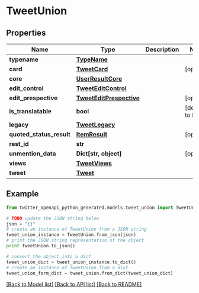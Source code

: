 # TweetUnion


## Properties
Name | Type | Description | Notes
------------ | ------------- | ------------- | -------------
**typename** | [**TypeName**](TypeName.md) |  | 
**card** | [**TweetCard**](TweetCard.md) |  | [optional] 
**core** | [**UserResultCore**](UserResultCore.md) |  | 
**edit_control** | [**TweetEditControl**](TweetEditControl.md) |  | 
**edit_prespective** | [**TweetEditPrespective**](TweetEditPrespective.md) |  | [optional] 
**is_translatable** | **bool** |  | [default to False]
**legacy** | [**TweetLegacy**](TweetLegacy.md) |  | 
**quoted_status_result** | [**ItemResult**](ItemResult.md) |  | [optional] 
**rest_id** | **str** |  | 
**unmention_data** | **Dict[str, object]** |  | [optional] 
**views** | [**TweetViews**](TweetViews.md) |  | 
**tweet** | [**Tweet**](Tweet.md) |  | 

## Example

```python
from twitter_openapi_python_generated.models.tweet_union import TweetUnion

# TODO update the JSON string below
json = "{}"
# create an instance of TweetUnion from a JSON string
tweet_union_instance = TweetUnion.from_json(json)
# print the JSON string representation of the object
print TweetUnion.to_json()

# convert the object into a dict
tweet_union_dict = tweet_union_instance.to_dict()
# create an instance of TweetUnion from a dict
tweet_union_form_dict = tweet_union.from_dict(tweet_union_dict)
```
[[Back to Model list]](../README.md#documentation-for-models) [[Back to API list]](../README.md#documentation-for-api-endpoints) [[Back to README]](../README.md)


